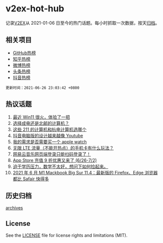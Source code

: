 # v2ex-hot-hub

 记录[V2EX](https://www.v2ex.com/)从 2021-01-06 日至今的热门话题。每小时抓取一次数据，按天[归档](archives)。
 
 ## 相关项目

- [GitHub热榜](https://github.com/snaildev/github-hot-hub)
- [知乎热榜](https://github.com/snaildev/zhihu-hot-hub)
- [微博热榜](https://github.com/snaildev/weibo-hot-hub)
- [头条热榜](https://github.com/snaildev/toutiao-hot-hub)
- [抖音热榜](https://github.com/snaildev/douyin-hot-hub)


 `更新时间：2021-06-26 23:03:42 +0800`

## 热议话题

1. [最近 Win11 很火，体验了一把](https://www.v2ex.com/t/785901)
1. [选择成电还是北邮的计算机？](https://www.v2ex.com/t/785907)
1. [这些 211 的计算机和杭电计算机选哪个](https://www.v2ex.com/t/785919)
1. [抖音电脑版的设计越来越像 Youtube](https://www.v2ex.com/t/785875)
1. [我的需求是否需要买一个 apple watch](https://www.v2ex.com/t/785929)
1. [无限 LTE 流量（不能开热点）的手机卡有什么玩法？](https://www.v2ex.com/t/785861)
1. [网易云音乐网页端登录只能扫码登录了！](https://www.v2ex.com/t/785880)
1. [App Store 充值 9 折优惠又来了 (6/26-7/2)](https://www.v2ex.com/t/785955)
1. [迫于学历压力，数学不太好，想问下如何捡起来。](https://www.v2ex.com/t/785874)
1. [2021 年 6 月 M1 Mackbook Big Sur 11.4：最新版的 Firefox、Edge 浏览器都比 Safair 快得多](https://www.v2ex.com/t/785915)

## 历史归档

[archives](archives)

## License

See the [LICENSE](LICENSE) file for license rights and limitations (MIT).

